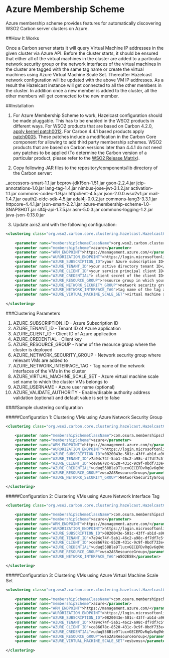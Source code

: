 # Azure Membership Scheme

Azure membership scheme provides features for automatically discovering WSO2 Carbon server clusters on Azure.

##How It Works

Once a Carbon server starts it will query Virtual Machine IP addresses in the given cluster via Azure API. Before the cluster starts, it should be ensured that either all of the virtual machines in the cluster are added to a particular network security group or the  network interfaces of the virtual machines in the cluster are tagged with the same tag name or create the virtual machines using Azure Virtual Machine Scale Set. Thereafter Hazelcast network configuration will be updated with the above VM IP addresses. As a result the Hazelcast instance will get connected to all the other members in the cluster. In addition once a new member is added to the cluster, all the other members will get connected to the new member.

##Installation

1. For Azure Membership Scheme to work, Hazelcast configuration should be made pluggable. This has to be enabled in the WSO2 products in different ways. For WSO2 products that are based on Carbon 4.2.0, [apply kernel patch0012](https://docs.wso2.com/display/Carbon420/Applying+a+Patch+to+the+Kernel). For Carbon 4.4.1 based products apply [patch0005](http://product-dist.wso2.com/downloads/carbon/4.4.1/patch0005/WSO2-CARBON-PATCH-4.4.1-0005.zip). These patches include a modification in the Carbon Core component for allowing to add third party membership schemes. WSO2 products that are based on Carbon versions later than 4.4.1 do not need any patches to be applied (To determine the Carbon version of a particular product, please refer to the [WSO2 Release Matrix](http://wso2.com/products/carbon/release-matrix/)).

2. Copy following JAR files to the repository/components/lib directory of the Carbon server:


 _accessors-smart-1.1.jar
 bcprov-jdk15on-1.51.jar
 gson-2.2.4.jar
 jcip-annotations-1.0.jar
 lang-tag-1.4.jar
 nimbus-jose-jwt-3.1.2.jar
 activation-1.1.jar
 commons-codec-1.9.jar
 httpclient-4.5.jar
 json-2.0.0.wso2v1.jar
 mail-1.4.7.jar
 oauth2-oidc-sdk-4.5.jar
 adal4j-0.0.2.jar
 commons-lang3-3.3.1.jar
 httpcore-4.4.1.jar
 json-smart-2.2.1.jar
 azure-membership-scheme-1.0-SNAPSHOT.jar
 slf4j-api-1.7.5.jar
 asm-5.0.3.jar
 commons-logging-1.2.jar
 java-json-0.13.0.jar  


3. Update axis2.xml with the following configuration:
 
```xml
<clustering class="org.wso2.carbon.core.clustering.hazelcast.HazelcastClusteringAgent" enable="true">
    
    <parameter name="membershipSchemeClassName">org.wso2.carbon.clustering.azure.AzureMembershipScheme</parameter>
    <parameter name="membershipScheme">azure</parameter>
    <parameter name="ARM_ENDPOINT">https://management.azure.com/</parameter>
    <parameter name="AURORIZATION_ENDPOINT">https://login.microsoftonline.com/</parameter>
    <parameter name="AZURE_SUBSCRIPTION_ID">your Azure subscription ID</parameter>
    <parameter name="AZURE_TENANT_ID">your active directory tenant ID</parameter>
    <parameter name="AZURE_CLIENT_ID">your service principal client ID</parameter>
    <parameter name="AZURE_CREDENTIAL"> client secret of the client ID</parameter>
    <parameter name="AZURE_RESOURCE_GROUP">resource group in which your cluster is deployed</parameter>
    <parameter name="AZURE_NETWORK_SECURITY_GROUP">network security group to which members are added</parameter>
    <parameter name="AZURE_NETWORK_INTERFACE_TAG">tag name of the tag added to network interfaces of the VMs in the cluster</parameter>
    <parameter name="AZURE_VIRTUAL_MACHINE_SCALE_SET">virtual machine scale set name to which the cluster VMs belongs to</parameter>
  
</clustering> 
```
  
###Clustering Parameters
  
1. AZURE_SUBSCRIPTION_ID - Azure Subscription ID
2. AZURE_TENANT_ID - Tenant ID of Azure application
3. AZURE_CLIENT_ID - Client ID of Azure application
4. AZURE_CREDENTIAL - Client key
5. AZURE_RESOURCE_GROUP - Name of the resource group where the cluster is deployed
6. AZURE_NETWORK_SECURITY_GROUP - Network security group where relevant VMs are added to
7. AZURE_NETWORK_INTERFACE_TAG - Tag name of the network interfaces of the VMs in the cluster
8. AZURE_VIRTUAL_MACHINE_SCALE_SET - Azure virtual machine scale set name to which the cluster VMs belongs to
9. AZURE_USERNAME - Azure user name (optional)
10. AZURE_VALIDATE_AUTHORITY - Enable/disable authority address validation (optional) and default value is set to false

####Sample clustering configuration
  
#####Configuration 1: Clustering VMs using Azure Network Security Group

```xml
<clustering class="org.wso2.carbon.core.clustering.hazelcast.HazelcastClusteringAgent" enable="true">

    <parameter name="membershipSchemeClassName">com.osura.membershipscheme.azure.AzureMembershipScheme</parameter>
    <parameter name="membershipScheme">azure</parameter>
    <parameter name="ARM_ENDPOINT">https://management.azure.com/</parameter>
    <parameter name="AURORIZATION_ENDPOINT">https://login.microsoftonline.com/</parameter>
    <parameter name="AZURE_SUBSCRIPTION_ID">0820043e-501c-43ff-ab1d-a96258a301dw</parameter>
    <parameter name="AZURE_TENANT_ID">7a94c74f-5ab1-46c2-a98c-df7df7c5f41w</parameter>
    <parameter name="AZURE_CLIENT_ID">ce86678c-8520-431c-9c9f-0bdf733e4131</parameter>
    <parameter name="AZURE_CREDENTIAL">uduq558Ble9TlucvGECEFDvRqGv6q0WsFvFWYWOTaRw=</parameter>
    <parameter name="AZURE_RESOURCE_GROUP">wso2ASResourceGroup</parameter>
    <parameter name="AZURE_NETWORK_SECURITY_GROUP">NetworkSecurityGroup1</parameter>
 
</clustering>
```

#####Configuration 2: Clustering VMs using Azure Network Interface Tag
  
```xml
<clustering class="org.wso2.carbon.core.clustering.hazelcast.HazelcastClusteringAgent" enable="true">

    <parameter name="membershipSchemeClassName">com.osura.membershipscheme.azure.AzureMembershipScheme</parameter>
    <parameter name="membershipScheme">azure</parameter>
    <parameter name="ARM_ENDPOINT">https://management.azure.com/</parameter>
    <parameter name="AURORIZATION_ENDPOINT">https://login.microsoftonline.com/</parameter>
    <parameter name="AZURE_SUBSCRIPTION_ID">0820043e-501c-43ff-ab1d-a96258a301dw</parameter>
    <parameter name="AZURE_TENANT_ID">7a94c74f-5ab1-46c2-a98c-df7df7c5f41w</parameter>
    <parameter name="AZURE_CLIENT_ID">ce86678c-8520-431c-9c9f-0bdf733e4131</parameter>
    <parameter name="AZURE_CREDENTIAL">uduq558Ble9TlucvGECEFDvRqGv6q0WsFvFWYWOTaRw=</parameter>
    <parameter name="AZURE_RESOURCE_GROUP">wso2ASResourceGroup</parameter>
    <parameter name="AZURE_NETWORK_INTERFACE_TAG">WSO2ESB</parameter>   

</clustering>
```

  
#####Configuration 3: Clustering VMs using Azure Virtual Machine Scale Set
  
```xml
<clustering class="org.wso2.carbon.core.clustering.hazelcast.HazelcastClusteringAgent" enable="true">
 
    <parameter name="membershipSchemeClassName">com.osura.membershipscheme.azure.AzureMembershipScheme</parameter>
    <parameter name="membershipScheme">azure</parameter>
    <parameter name="ARM_ENDPOINT">https://management.azure.com/</parameter>
    <parameter name="AURORIZATION_ENDPOINT">https://login.microsoftonline.com/</parameter>
    <parameter name="AZURE_SUBSCRIPTION_ID">0820043e-501c-43ff-ab1d-a96258a301dw</parameter>
    <parameter name="AZURE_TENANT_ID">7a94c74f-5ab1-46c2-a98c-df7df7c5f41w</parameter>
    <parameter name="AZURE_CLIENT_ID">ce86678c-8520-431c-9c9f-0bdf733e4131</parameter>
    <parameter name="AZURE_CREDENTIAL">uduq558Ble9TlucvGECEFDvRqGv6q0WsFvFWYWOTaRw=</parameter>
    <parameter name="AZURE_RESOURCE_GROUP">wso2ASResourceGroup</parameter>
    <parameter name="AZURE_VIRTUAL_MACHINE_SCALE_SET">esbvmss</parameter>
 
</clustering>
```
